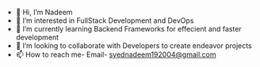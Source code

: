 - 👋 Hi, I’m Nadeem
- 👀 I’m interested in FullStack Development and DevOps
- 🌱 I’m currently learning Backend Frameworks for effecient and faster development
- 💞️ I’m looking to collaborate with Developers to create endeavor projects
- 📫 How to reach me- Email- syednadeem192004@gmail.com

<!---
Nadeemsyed2004/Nadeemsyed2004 is a ✨ special ✨ repository because its `README.md` (this file) appears on your GitHub profile.
You can click the Preview link to take a look at your changes.
--->
